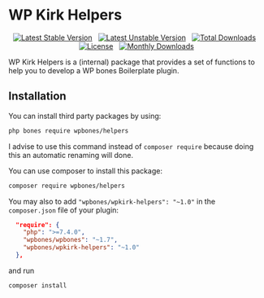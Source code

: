 # WP Kirk Helpers

<div align="center">

[![Latest Stable Version](https://poser.pugx.org/wpbones/wpkirk-helpers/v/stable?style=for-the-badge)](https://packagist.org/packages/wpbones/wpkirk-helpers) &nbsp;
[![Latest Unstable Version](https://poser.pugx.org/wpbones/wpkirk-helpers/v/unstable?style=for-the-badge)](https://packagist.org/packages/wpbones/wpkirk-helpers) &nbsp;
[![Total Downloads](https://poser.pugx.org/wpbones/wpkirk-helpers/downloads?style=for-the-badge)](https://packagist.org/packages/wpbones/wpkirk-helpers) &nbsp;
[![License](https://poser.pugx.org/wpbones/wpkirk-helpers/license?style=for-the-badge)](https://packagist.org/packages/wpbones/wpkirk-helpers) &nbsp;
[![Monthly Downloads](https://poser.pugx.org/wpbones/wpkirk-helpers/d/monthly?style=for-the-badge)](https://packagist.org/packages/wpbones/wpkirk-helpers)


</div>

WP Kirk Helpers is a (internal) package that provides a set of functions to help you to develop a WP bones Boilerplate plugin.

## Installation

You can install third party packages by using:

```sh
php bones require wpbones/helpers
```

I advise to use this command instead of `composer require` because doing this an automatic renaming will done.

You can use composer to install this package:

```sh
composer require wpbones/helpers
```

You may also to add `"wpbones/wpkirk-helpers": "~1.0"` in the `composer.json` file of your plugin:

```json
  "require": {
    "php": ">=7.4.0",
    "wpbones/wpbones": "~1.7",
    "wpbones/wpkirk-helpers": "~1.0"
  },
```

and run

```sh
composer install
```

